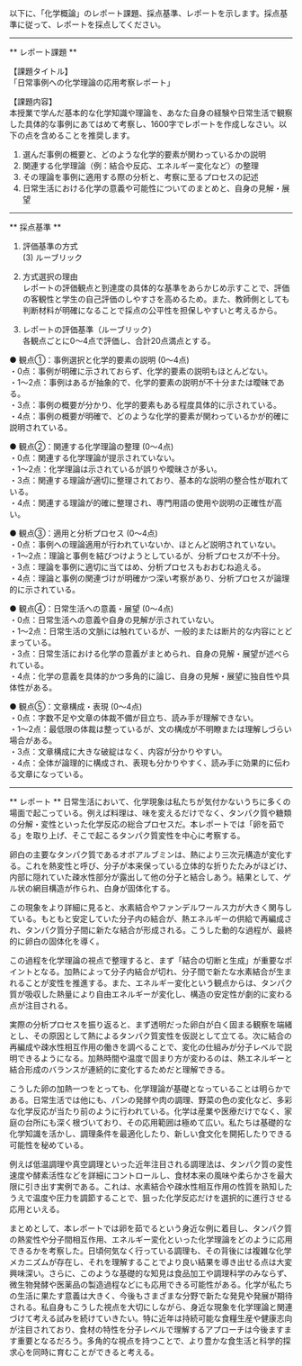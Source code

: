 以下に、「化学概論」のレポート課題、採点基準、レポートを示します。採点基準に従って、レポートを採点してください。

---------------------------------------
** レポート課題 **

【課題タイトル】  
「日常事例への化学理論の応用考察レポート」

【課題内容】  
本授業で学んだ基本的な化学知識や理論を、あなた自身の経験や日常生活で観察した具体的な事例にあてはめて考察し、1600字でレポートを作成しなさい。以下の点を含めることを推奨します。  
1) 選んだ事例の概要と、どのような化学的要素が関わっているかの説明  
2) 関連する化学理論（例：結合や反応、エネルギー変化など）の整理  
3) その理論を事例に適用する際の分析と、考察に至るプロセスの記述  
4) 日常生活における化学の意義や可能性についてのまとめと、自身の見解・展望  

---------------------------------------
** 採点基準 **

1. 評価基準の方式  
(3) ルーブリック  

2. 方式選択の理由  
レポートの評価観点と到達度の具体的な基準をあらかじめ示すことで、評価の客観性と学生の自己評価のしやすさを高めるため。また、教師側としても判断材料が明確になることで採点の公平性を担保しやすいと考えるから。  

3. レポートの評価基準（ルーブリック）  
各観点ごとに0～4点で評価し、合計20点満点とする。  

● 観点①：事例選択と化学的要素の説明 (0～4点)  
・0点：事例が明確に示されておらず、化学的要素の説明もほとんどない。  
・1～2点：事例はあるが抽象的で、化学的要素の説明が不十分または曖昧である。  
・3点：事例の概要が分かり、化学的要素もある程度具体的に示されている。  
・4点：事例の概要が明確で、どのような化学的要素が関わっているかが的確に説明されている。  

● 観点②：関連する化学理論の整理 (0～4点)  
・0点：関連する化学理論が提示されていない。  
・1～2点：化学理論は示されているが誤りや曖昧さが多い。  
・3点：関連する理論が適切に整理されており、基本的な説明の整合性が取れている。  
・4点：関連する理論が的確に整理され、専門用語の使用や説明の正確性が高い。  

● 観点③：適用と分析プロセス (0～4点)  
・0点：事例への理論適用が行われていないか、ほとんど説明されていない。  
・1～2点：理論と事例を結びつけようとしているが、分析プロセスが不十分。  
・3点：理論を事例に適切に当てはめ、分析プロセスもおおむね追える。  
・4点：理論と事例の関連づけが明確かつ深い考察があり、分析プロセスが論理的に示されている。  

● 観点④：日常生活への意義・展望 (0～4点)  
・0点：日常生活への意義や自身の見解が示されていない。  
・1～2点：日常生活の文脈には触れているが、一般的または断片的な内容にとどまっている。  
・3点：日常生活における化学の意義がまとめられ、自身の見解・展望が述べられている。  
・4点：化学の意義を具体的かつ多角的に論じ、自身の見解・展望に独自性や具体性がある。  

● 観点⑤：文章構成・表現 (0～4点)  
・0点：字数不足や文章の体裁不備が目立ち、読み手が理解できない。  
・1～2点：最低限の体裁は整っているが、文の構成が不明瞭または理解しづらい場合がある。  
・3点：文章構成に大きな破綻はなく、内容が分かりやすい。  
・4点：全体が論理的に構成され、表現も分かりやすく、読み手に効果的に伝わる文章になっている。  

---------------------------------------
** レポート **
日常生活において、化学現象は私たちが気付かないうちに多くの場面で起こっている。例えば料理は、味を変えるだけでなく、タンパク質や糖類の分解・変性といった化学反応の総合プロセスだ。本レポートでは「卵を茹でる」を取り上げ、そこで起こるタンパク質変性を中心に考察する。

卵白の主要なタンパク質であるオボアルブミンは、熱により三次元構造が変化する。これを熱変性と呼び、分子が本来保っている立体的な折りたたみがほどけ、内部に隠れていた疎水性部分が露出して他の分子と結合しあう。結果として、ゲル状の網目構造が作られ、白身が固体化する。

この現象をより詳細に見ると、水素結合やファンデルワールス力が大きく関与している。もともと安定していた分子内の結合が、熱エネルギーの供給で再編成され、タンパク質分子間に新たな結合が形成される。こうした動的な過程が、最終的に卵白の固体化を導く。

この過程を化学理論の視点で整理すると、まず「結合の切断と生成」が重要なポイントとなる。加熱によって分子内結合が切れ、分子間で新たな水素結合が生まれることが変性を推進する。また、エネルギー変化という観点からは、タンパク質が吸収した熱量により自由エネルギーが変化し、構造の安定性が劇的に変わる点が注目される。

実際の分析プロセスを振り返ると、まず透明だった卵白が白く固まる観察を端緒とし、その原因として熱によるタンパク質変性を仮説として立てる。次に結合の再編成や疎水性相互作用の働きを調べることで、変化の仕組みが分子レベルで説明できるようになる。加熱時間や温度で固まり方が変わるのは、熱エネルギーと結合形成のバランスが連続的に変化するためだと理解できる。

こうした卵の加熱一つをとっても、化学理論が基礎となっていることは明らかである。日常生活では他にも、パンの発酵や肉の調理、野菜の色の変化など、多彩な化学反応が当たり前のように行われている。化学は産業や医療だけでなく、家庭の台所にも深く根づいており、その応用範囲は極めて広い。私たちは基礎的な化学知識を活かし、調理条件を最適化したり、新しい食文化を開拓したりできる可能性を秘めている。

例えば低温調理や真空調理といった近年注目される調理法は、タンパク質の変性速度や酵素活性などを詳細にコントロールし、食材本来の風味や柔らかさを最大限に引き出す実例である。これは、水素結合や疎水性相互作用の性質を熟知したうえで温度や圧力を調節することで、狙った化学反応だけを選択的に進行させる応用といえる。

まとめとして、本レポートでは卵を茹でるという身近な例に着目し、タンパク質の熱変性や分子間相互作用、エネルギー変化といった化学理論をどのように応用できるかを考察した。日頃何気なく行っている調理も、その背後には複雑な化学メカニズムが存在し、それを理解することでより良い結果を導き出せる点は大変興味深い。さらに、このような基礎的な知見は食品加工や調理科学のみならず、微生物発酵や医薬品の製造過程などにも応用できる可能性がある。化学が私たちの生活に果たす意義は大きく、今後もさまざまな分野で新たな発見や発展が期待される。私自身もこうした視点を大切にしながら、身近な現象を化学理論と関連づけて考える試みを続けていきたい。特に近年は持続可能な食糧生産や健康志向が注目されており、食材の特性を分子レベルで理解するアプローチは今後ますます重要となるだろう。多角的な視点を持つことで、より豊かな食生活と科学的探求心を同時に育むことができると考える。

